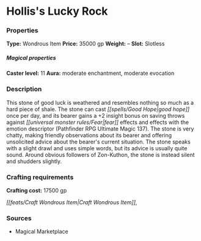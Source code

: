 ﻿---
Title: "Hollis's Lucky Rock"
Type: "Wondrous Item"
Price: "35000 gp"
Weight: "–"
Slot: "Slotless"
Caster level: "11"
Aura: "moderate enchantment, moderate evocation"
Description: |
  "This _stone of good luck_ is weathered and resembles nothing so much as a hard piece of shale. The stone can cast _good hope_ once per day, and its bearer gains a +2 insight bonus on saving throws against fear effects and effects with the emotion descriptor (_Pathfinder RPG Ultimate Magic_ 137). The stone is very chatty, making friendly observations about its bearer and offering unsolicited advice about the bearer's current situation. The stone speaks with a slight drawl and uses simple words, but its advice is usually quite sound. Around obvious followers of Zon-Kuthon, the stone is instead silent and shudders slightly."
Crafting cost: "17500 gp"
Sources: "['Magical Marketplace']"
---

# Hollis's Lucky Rock

### Properties

**Type:** Wondrous Item **Price:** 35000 gp **Weight:** – **Slot:** Slotless

##### Magical properties

**Caster level:** 11 **Aura:** moderate enchantment, moderate evocation

### Description

This stone of good luck is weathered and resembles nothing so much as a hard piece of shale. The stone can cast _[[spells/Good Hope|good hope]]_ once per day, and its bearer gains a +2 insight bonus on saving throws against _[[universal monster rules/Fear|fear]]_ effects and effects with the emotion descriptor (Pathfinder RPG Ultimate Magic 137). The stone is very chatty, making friendly observations about its bearer and offering unsolicited advice about the bearer's current situation. The stone speaks with a slight drawl and uses simple words, but its advice is usually quite sound. Around obvious followers of Zon-Kuthon, the stone is instead silent and shudders slightly.

### Crafting requirements

**Crafting cost:** 17500 gp

_[[feats/Craft Wondrous Item|Craft Wondrous Item]]_,

### Sources

* Magical Marketplace